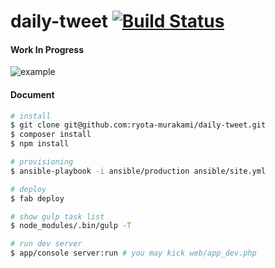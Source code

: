 daily-tweet [![Build Status](https://travis-ci.org/ryota-murakami/daily-tweet.svg?branch=clean-OAuthLoginBunde-name)](https://travis-ci.org/ryota-murakami/daily-tweet)
========================
#### Work In Progress

![example](https://raw.githubusercontent.com/ryota-murakami/ImageBox/master/daily-tweet/daily-tweet-example.jpg)

#### Document

```bash
# install
$ git clone git@github.com:ryota-murakami/daily-tweet.git
$ composer install
$ npm install

# provisioning
$ ansible-playbook -i ansible/production ansible/site.yml

# deploy
$ fab deploy

# show gulp task list
$ node_modules/.bin/gulp -T

# run dev server
$ app/console server:run # you may kick web/app_dev.php
```
